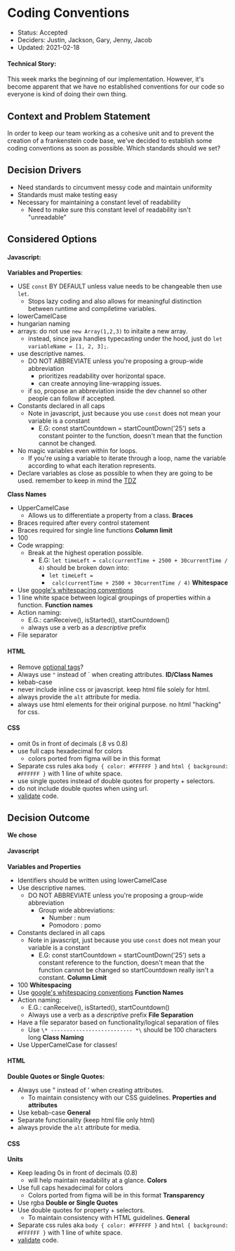 # Coding Conventions

* Status: Accepted
* Deciders: Justin, Jackson, Gary, Jenny, Jacob
* Updated: 2021-02-18

#### Technical Story: 
This week marks the beginning of our implementation. However, it's become apparent that we have no established conventions for our code so everyone is kind of doing their own thing.

## Context and Problem Statement
In order to keep our team working as a cohesive unit and to prevent the creation of a frankenstein code base, we've decided to establish some coding conventions as soon as possible.
Which standards should we set?

## Decision Drivers

- Need standards to circumvent messy code and maintain uniformity
- Standards must make testing easy
- Necessary for maintaining a constant level of readability
  - Need to make sure this constant level of readability isn't "unreadable"

## Considered Options

#### Javascript:
**Variables and Properties**:   
- USE `const` BY DEFAULT unless value needs to be changeable then use `let`.
  - Stops lazy coding and also allows for meaningful distinction between runtime and compiletime variables.
- lowerCamelCase
- hungarian naming
- arrays: do not use `new Array(1,2,3)` to initaite a new array.
  - instead, since java handles typecasting under the hood, just do `let variableName = [1, 2, 3];`.
- use descriptive names. 
  - DO NOT ABBREVIATE unless you're proposing a group-wide abbreviation
    - prioritizes readability over horizontal space.
    - can create annoying line-wrapping issues.
  - if so, propose an abbreviation inside the dev channel so other people can follow if accepted.
- Constants declared in all caps
  - Note in javascript, just because you use `const` does not mean your variable is a constant
    - E.G: const startCountdown = startCountDown('25') sets a constant pointer to the function, doesn't mean that the function cannot be changed.
- No magic variables even within for loops.
  - If you're using a variable to iterate through a loop, name the variable according to what each iteration represents.
- Declare variables as close as possible to when they are going to be used. remember to keep in mind the [TDZ](https://developer.mozilla.org/en-US/docs/Web/JavaScript/Reference/Statements/let#temporal_dead_zone_tdz)

**Class Names**   
- UpperCamelCase
  - Allows us to differentiate a property from a class.
**Braces**   
- Braces required after every control statement
- Braces required for single line functions
**Column limit**   
- 100
- Code wrapping:
  - Break at the highest operation possible.
    - E.G: `let timeLeft = calc(currentTime + 2500 + 30currentTime / 4)` should be broken down into:                    
      - `let timeLeft =`                                                                  
      - ` calc(currentTime + 2500 + 30currentTime / 4)`
**Whitespace**   
- Use [google's whitespacing conventions](https://google.github.io/styleguide/jsguide.html#formatting-whitespace)
- 1 line white space between logical groupings of properties within a function.
**Function names**   
- Action naming:
  - E.G.: canReceive(), isStarted(), startCountdown()
  - always use a verb as a *descriptive* prefix
- File separator

#### HTML
- Remove [optional tags](https://html.spec.whatwg.org/multipage/syntax.html#syntax-tag-omission)?
- Always use `"` instead of \` when creating attributes.
**ID/Class Names**   
- kebab-case
- never include inline css or javascript. keep html file solely for html.
- always provide the `alt` attribute for media.
- always use html elements for their original purpose. no html "hacking" for css.

#### CSS
- omit 0s in front of decimals (.8 vs 0.8)
- use full caps hexadecimal for colors
  - colors ported from figma will be in this format
- Separate css rules aka `body { color: #FFFFFF }` and `html { background: #FFFFFF }` with 1 line of white space.
- use single quotes instead of double quotes for property + selectors.
- do not include double quotes when using url.
- [validate](https://jigsaw.w3.org/css-validator/) code.

## Decision Outcome

**We chose**   
#### Javascript
**Variables and Properties**
- Identifiers should be written using lowerCamelCase
- Use descriptive names. 
  - DO NOT ABBREVIATE unless you're proposing a group-wide abbreviation
    - Group wide abbreviations:
      - Number : num
      - Pomodoro : pomo
- Constants declared in all caps
  - Note in javascript, just because you use `const` does not mean your variable is a constant
    - E.G: const startCountdown = startCountDown('25') sets a constant reference to the function, doesn't mean that the function cannot be changed so startCountdown really isn't a constant.
**Column Limit**
- 100
**Whitespacing**
- Use [google's whitespacing conventions](https://google.github.io/styleguide/jsguide.html#formatting-whitespace)
**Function Names**
- Action naming:
  - E.G.: canReceive(), isStarted(), startCountdown()
  - Always use a verb as a *descriptive* prefix
**File Separation**
- Have a file separator based on functionality/logical separation of files
  - Use `\* -------------------------- *\` should be 100 characters long
**Class Naming**
- Use UpperCamelCase for classes!

#### HTML
**Double Quotes or Single Quotes:**
- Always use " instead of ' when creating attributes.
  - To maintain consistency with our CSS guidelines.
**Properties and attributes**
- Use kebab-case
**General**
- Separate functionality (keep html file only html)
- always provide the `alt` attribute for media.

#### CSS
**Units**
- Keep leading 0s in front of decimals (0.8)
  - will help maintain readability at a glance.
**Colors**
- Use full caps hexadecimal for colors
  - Colors ported from figma will be in this format
**Transparency**
- Use rgba
**Double or Single Quotes**
- Use double quotes for property + selectors.
  - To maintain consistency with HTML guidelines.
**General**
- Separate css rules aka `body { color: #FFFFFF }` and `html { background: #FFFFFF }` with 1 line of white space.
- [validate](https://jigsaw.w3.org/css-validator/) code.
